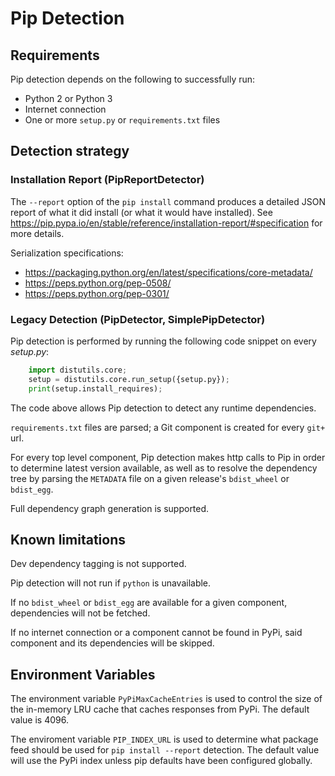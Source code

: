 # Pip Detection

## Requirements

Pip detection depends on the following to successfully run:

- Python 2 or Python 3
- Internet connection
- One or more `setup.py` or `requirements.txt` files

## Detection strategy

### Installation Report (PipReportDetector)
The `--report` option of the `pip install` command produces a detailed JSON report of what it did install (or what it would have installed). 
See https://pip.pypa.io/en/stable/reference/installation-report/#specification for more details.

Serialization specifications:
- https://packaging.python.org/en/latest/specifications/core-metadata/
- https://peps.python.org/pep-0508/
- https://peps.python.org/pep-0301/

### Legacy Detection (PipDetector, SimplePipDetector)

Pip detection is performed by running the following code snippet on every *setup.py*:

```python
    import distutils.core;
    setup = distutils.core.run_setup({setup.py});
    print(setup.install_requires);
```

The code above allows Pip detection to detect any runtime dependencies.

`requirements.txt` files are parsed; a Git component is created for every `git+` url.

For every top level component, Pip detection makes http calls to Pip in order to determine latest version available, as well as to resolve the dependency tree by parsing the `METADATA` file on a given release's `bdist_wheel` or `bdist_egg`.

Full dependency graph generation is supported.

## Known limitations

Dev dependency tagging is not supported.

Pip detection will not run if `python` is unavailable.

If no `bdist_wheel` or `bdist_egg` are available for a given component, dependencies will not be fetched.

If no internet connection or a component cannot be found in PyPi, said component and its dependencies will be skipped.

## Environment Variables

The environment variable `PyPiMaxCacheEntries` is used to control the size of the in-memory LRU cache that caches responses from PyPi.
The default value is 4096.

The enviroment variable `PIP_INDEX_URL` is used to determine what package feed should be used for `pip install --report` detection.
The default value will use the PyPi index unless pip defaults have been configured globally.

